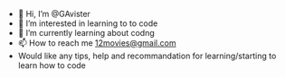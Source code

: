 - 👋 Hi, I’m @GAvister
- 👀 I’m interested in learning to to code
- 🌱 I’m currently learning about codng
- 📫 How to reach me 12movies@gmail.com
- Would like any tips, help and recommandation for learning/starting to learn how to code
